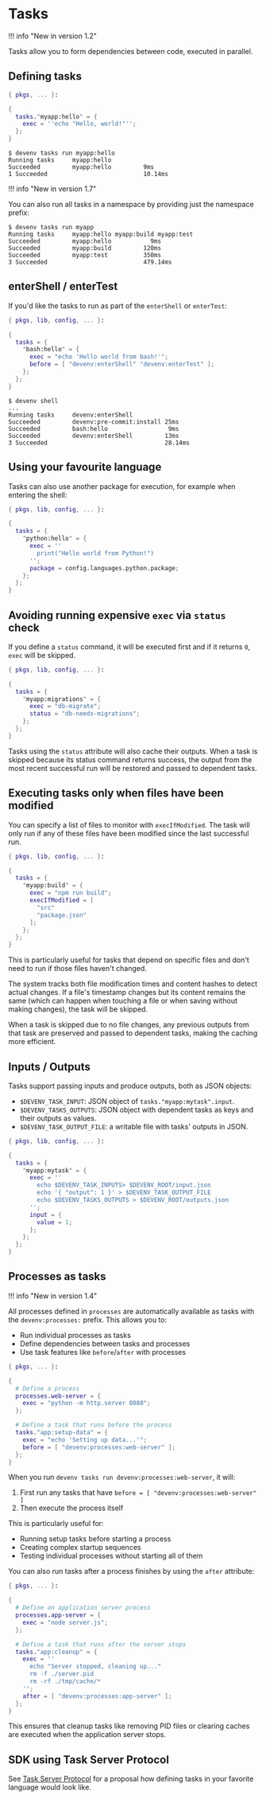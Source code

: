 # Tasks

!!! info "New in version 1.2"

Tasks allow you to form dependencies between code, executed in parallel.

## Defining tasks

```nix title="devenv.nix"
{ pkgs, ... }:

{
  tasks."myapp:hello" = {
    exec = ''echo "Hello, world!"'';
  };
}
```

```shell-session
$ devenv tasks run myapp:hello
Running tasks     myapp:hello
Succeeded         myapp:hello         9ms
1 Succeeded                           10.14ms
```

!!! info "New in version 1.7"

You can also run all tasks in a namespace by providing just the namespace prefix:

```shell-session
$ devenv tasks run myapp
Running tasks     myapp:hello myapp:build myapp:test
Succeeded         myapp:hello           9ms
Succeeded         myapp:build         120ms
Succeeded         myapp:test          350ms
3 Succeeded                           479.14ms
```

## enterShell / enterTest

If you'd like the tasks to run as part of the `enterShell` or `enterTest`:

```nix title="devenv.nix"
{ pkgs, lib, config, ... }:

{
  tasks = {
    "bash:hello" = {
      exec = "echo 'Hello world from bash!'";
      before = [ "devenv:enterShell" "devenv:enterTest" ];
    };
  };
}
```

```shell-session
$ devenv shell
...
Running tasks     devenv:enterShell
Succeeded         devenv:pre-commit:install 25ms
Succeeded         bash:hello                 9ms
Succeeded         devenv:enterShell         13ms
3 Succeeded                                 28.14ms
```

## Using your favourite language

Tasks can also use another package for execution, for example when entering the shell:

```nix title="devenv.nix"
{ pkgs, lib, config, ... }:

{
  tasks = {
    "python:hello" = {
      exec = ''
        print("Hello world from Python!")
      '';
      package = config.languages.python.package;
    };
  };
}
```

## Avoiding running expensive `exec` via `status` check

If you define a `status` command, it will be executed first and if it returns `0`, `exec` will be skipped.

```nix title="devenv.nix"
{ pkgs, lib, config, ... }:

{
  tasks = {
    "myapp:migrations" = {
      exec = "db-migrate";
      status = "db-needs-migrations";
    };
  };
}
```

Tasks using the `status` attribute will also cache their outputs. When a task is skipped because its status command returns success, the output from the most recent successful run will be restored and passed to dependent tasks.

## Executing tasks only when files have been modified

You can specify a list of files to monitor with `execIfModified`. The task will only run if any of these files have been modified since the last successful run.

```nix title="devenv.nix"
{ pkgs, lib, config, ... }:

{
  tasks = {
    "myapp:build" = {
      exec = "npm run build";
      execIfModified = [
        "src"
        "package.json"
      ];
    };
  };
}
```

This is particularly useful for tasks that depend on specific files and don't need to run if those files haven't changed.

The system tracks both file modification times and content hashes to detect actual changes. If a file's timestamp changes but its content remains the same (which can happen when touching a file or when saving without making changes), the task will be skipped.

When a task is skipped due to no file changes, any previous outputs from that task are preserved and passed to dependent tasks, making the caching more efficient.

## Inputs / Outputs

Tasks support passing inputs and produce outputs, both as JSON objects:

- `$DEVENV_TASK_INPUT`: JSON object of  `tasks."myapp:mytask".input`.
- `$DEVENV_TASKS_OUTPUTS`: JSON object with dependent tasks as keys and their outputs as values.
- `$DEVENV_TASK_OUTPUT_FILE`: a writable file with tasks' outputs in JSON.

```nix title="devenv.nix"
{ pkgs, lib, config, ... }:

{
  tasks = {
    "myapp:mytask" = {
      exec = ''
        echo $DEVENV_TASK_INPUTS> $DEVENV_ROOT/input.json
        echo '{ "output": 1 }' > $DEVENV_TASK_OUTPUT_FILE
        echo $DEVENV_TASKS_OUTPUTS > $DEVENV_ROOT/outputs.json
      '';
      input = {
        value = 1;
      };
    };
  };
}
```

## Processes as tasks

!!! info "New in version 1.4"

All processes defined in `processes` are automatically available as tasks with the `devenv:processes:` prefix. This allows you to:

- Run individual processes as tasks
- Define dependencies between tasks and processes
- Use task features like `before`/`after` with processes

```nix title="devenv.nix"
{ pkgs, ... }:

{
  # Define a process
  processes.web-server = {
    exec = "python -m http.server 8080";
  };

  # Define a task that runs before the process
  tasks."app:setup-data" = {
    exec = "echo 'Setting up data...'";
    before = [ "devenv:processes:web-server" ];
  };
}
```

When you run `devenv tasks run devenv:processes:web-server`, it will:
1. First run any tasks that have `before = [ "devenv:processes:web-server" ]`
2. Then execute the process itself

This is particularly useful for:
- Running setup tasks before starting a process
- Creating complex startup sequences
- Testing individual processes without starting all of them

You can also run tasks after a process finishes by using the `after` attribute:

```nix title="devenv.nix"
{ pkgs, ... }:

{
  # Define an application server process
  processes.app-server = {
    exec = "node server.js";
  };

  # Define a task that runs after the server stops
  tasks."app:cleanup" = {
    exec = ''
      echo "Server stopped, cleaning up..."
      rm -f ./server.pid
      rm -rf ./tmp/cache/*
    '';
    after = [ "devenv:processes:app-server" ];
  };
}
```

This ensures that cleanup tasks like removing PID files or clearing caches are executed when the application server stops.

## SDK using Task Server Protocol

See [Task Server Protocol](https://github.com/cachix/devenv/issues/1457) for a proposal how defining tasks in your favorite language would look like.
